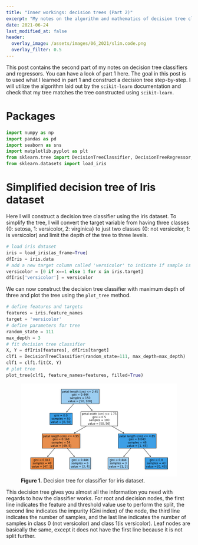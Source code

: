 ```yaml
---
title: "Inner workings: decision trees (Part 2)"
excerpt: "My notes on the algorithm and mathematics of decision tree classifiers and regressors."
date: 2021-06-24
last_modified_at: false
header:
  overlay_image: /assets/images/06_2021/slim.code.png
  overlay_filter: 0.5
---
```


This post contains the second part of my notes on decision tree classifiers and regressors. You can have a look of part 1 here. The goal in this post is to used what I learned in part 1 and construct a decision tree step-by-step. I will utilize the algorithm laid out by the `scikit-learn` documentation and check that my tree matches the tree constructed using `scikit-learn`.

# Packages

```python
import numpy as np
import pandas as pd
import seaborn as sns
import matplotlib.pyplot as plt
from sklearn.tree import DecisionTreeClassifier, DecisionTreeRegressor, plot_tree
from sklearn.datasets import load_iris
```



# Simplified decision tree of Iris dataset

Here I will construct a decision tree classifier using the iris dataset. To simplify the tree, I will convert the target variable from having three classes {0: setosa, 1: versicolor, 2: virginica} to just two classes {0: not versicolor, 1: is versicolor) and limit the depth of the tree to three levels.

```python
# load iris dataset
iris = load_iris(as_frame=True)
dfIris = iris.data
# add a new target column called 'versicolor' to indicate if sample is 'versicolor' or not
versicolor = [0 if x==1 else 1 for x in iris.target]
dfIris['versicolor'] = versicolor
```

We can now construct the decision tree classifier with maximum depth of three and plot the tree using the `plot_tree` method.

```python
# define features and targets
features = iris.feature_names
target = 'versicolor'
# define parameters for tree
random_state = 111
max_depth = 3
# fit decision tree classifier
X, Y = dfIris[features], dfIris[target]
clf1 = DecisionTreeClassifier(random_state=111, max_depth=max_depth)
clf1 = clf1.fit(X, Y)
# plot tree
plot_tree(clf1, feature_names=features, filled=True)
```

<figure>
 	<img src="/assets/images/06_2021/iris.classifier.png">
	<figcaption><b>Figure 1.</b> Decision tree for classifier for iris dataset.</figcaption>
</figure>

This decision tree gives you almost all the information you need with regards to how the classifier works. For root and decision nodes, the first line indicates the feature and threshold value use to perform the split, the second line indicates the impurity (Gini index) of the node, the third line indicates the number of samples, and the last line indicates the number of samples in class 0 (not versicolor) and class 1(is versicolor). Leaf nodes are basically the same, except it does not have the first line because it is not split further.
